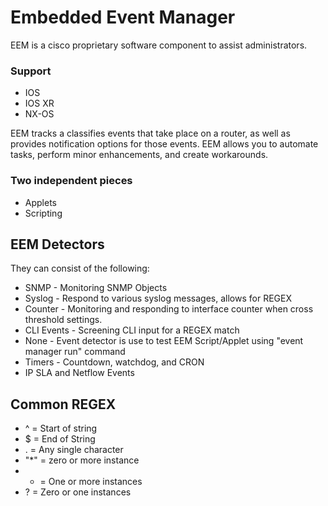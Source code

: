 # Embedded Event Manager 

EEM is a cisco proprietary software component to assist administrators.

### Support

* IOS
* IOS XR
* NX-OS

EEM tracks a classifies events that take place on a router, as well as provides notification options for those events. EEM allows you to automate tasks, perform minor enhancements, and create workarounds.

### Two independent pieces

* Applets
* Scripting

## EEM Detectors

They can consist of the following:

* SNMP - Monitoring SNMP Objects
* Syslog - Respond to various syslog messages, allows for REGEX
* Counter - Monitoring and responding to interface counter when cross threshold settings.
* CLI Events - Screening CLI input for a REGEX match
* None - Event detector is use to test EEM Script/Applet using "event manager run" command
* Timers - Countdown, watchdog, and CRON
* IP SLA and Netflow Events

## Common REGEX

* ^ = Start of string
* $ = End of String
* . = Any single character
* "*" = zero or more instance
* + = One or more instances
* ? = Zero or one instances
